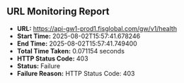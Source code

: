 ## URL Monitoring Report

- **URL:** https://api-gw1-prod1.fisglobal.com/gw/v1/health
- **Start Time:** 2025-08-02T15:57:41.678246
- **End Time:** 2025-08-02T15:57:41.749400
- **Total Time Taken:** 0.071154 seconds
- **HTTP Status Code:** 403
- **Status:** Failure
- **Failure Reason:** HTTP Status Code: 403
